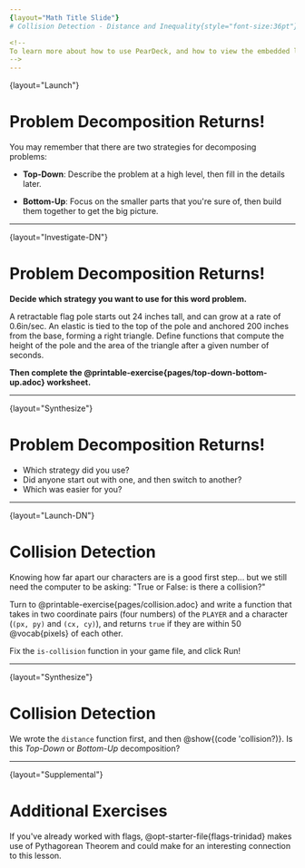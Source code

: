 ```yaml
---
{layout="Math Title Slide"}
# Collision Detection - Distance and Inequality{style="font-size:36pt"}

<!--
To learn more about how to use PearDeck, and how to view the embedded links on these slides without going into present mode visit https://help.peardeck.com/en
-->
---
```

{layout="Launch"}
# Problem Decomposition Returns! 

You may remember that there are two strategies for decomposing problems:

- __Top-Down__: Describe the problem at a high level, then fill in the details later.

- __Bottom-Up__: Focus on the smaller parts that you're sure of, then build them together to get the big picture.

---
{layout="Investigate-DN"}
# Problem Decomposition Returns! 

**Decide which strategy you want to use for this word problem.**

A retractable flag pole starts out 24 inches tall, and can grow at a rate of 0.6in/sec. An elastic is tied to the top of the pole and anchored 200 inches from the base, forming a right triangle. Define functions that compute the height of the pole and the area of the triangle after a given number of seconds.

**Then complete the @printable-exercise{pages/top-down-bottom-up.adoc} worksheet.**

---
{layout="Synthesize"}
# Problem Decomposition Returns! 

- Which strategy did you use?
- Did anyone start out with one, and then switch to another?
- Which was easier for you?

---
{layout="Launch-DN"}
# Collision Detection 

Knowing how far apart our characters are is a good first step... but we still need the computer to be asking: "True or False: is there a collision?"

Turn to @printable-exercise{pages/collision.adoc} and write a function that takes in two coordinate pairs (four numbers) of the `PLAYER` and a character (`(px, py)` and `(cx, cy)`), and returns `true` if they are within 50 @vocab{pixels} of each other.

Fix the `is-collision` function in your game file, and click Run!

---
{layout="Synthesize"}
# Collision Detection 

We wrote the `distance` function first, and then  @show{(code 'collision?)}. Is this *Top-Down* or *Bottom-Up* decomposition?

<!--
- Explicitly point out that this function is easy to write because we can _re-use_ the distance function.
- Connect this back to `profit`, `revenue`, `cost` and `onscreen` from @link{../problem-decomposition, previous lessons}. Problem Decomposition is powerful!
-->

---
{layout="Supplemental"}
# Additional Exercises

If you've already worked with flags, @opt-starter-file{flags-trinidad}
makes use of Pythagorean Theorem and could make for an interesting connection to this lesson.
